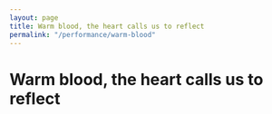 ```yaml
---
layout: page
title: Warm blood, the heart calls us to reflect
permalink: "/performance/warm-blood"
---
```


# Warm blood, the heart calls us to reflect
